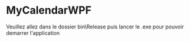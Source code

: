 # MyCalendarWPF

Veuillez allez dans le dossier bin\Release puis lancer le .exe pour pouvoir demarrer l'application
